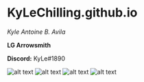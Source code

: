 # KyLeChilling.github.io
*Kyle Antoine B. Avila*

**LG Arrowsmith**

**Discord:** KyLe#1890

![alt text](https://i.pinimg.com/236x/df/88/a8/df88a85b15e34835c6363fd1c8b61cef.jpg) ![alt text](https://i.pinimg.com/236x/0f/5a/3a/0f5a3ab448e9d2e930b46e76a46a3967.jpg) ![alt text](https://i.pinimg.com/236x/01/71/3a/01713aa25897dc84f50763e94faab0f0.jpg) ![alt text](https://i.pinimg.com/236x/3d/91/83/3d9183a5a1a40a482a719f8d144be4ac.jpg)
